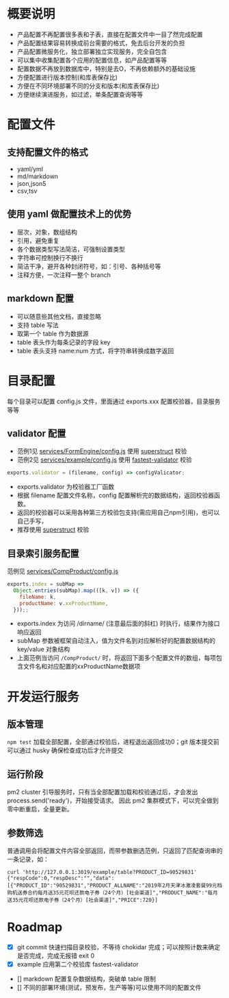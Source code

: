 概要说明
=========

* 产品配置不再配置很多表和子表，直接在配置文件中一目了然完成配置
* 产品配置结果容易转换成前台需要的格式，免去后台开发的负担
* 产品配置微服务化，独立部署独立实现服务，完全自包含
* 可以集中收集配置各个应用的配置信息，如产品配置等等
* 配置数据不再放到数据库中，特别是去O，不再依赖额外的基础设施
* 方便配置进行版本控制(和库表保存比)
* 方便在不同环境部署不同的分支和版本(和库表保存比)
* 方便继续演进服务，如过滤，单条配置查询等等


配置文件
=======

支持配置文件的格式
----------------
* yaml/yml
* md/markdown
* json,json5
* csv,tsv

使用 yaml 做配置技术上的优势
---------------------------
* 层次，对象，数组结构
* 引用，避免重复
* 各个数据类型写法简洁，可强制设置类型
* 字符串可控制换行不换行
* 简洁干净，避开各种封闭符号，如：引号、各种括号等
* 注释方便，一次注释一整个 branch

markdown 配置
--------------
* 可以随意些其他文档，直接忽略
* 支持 table 写法
* 取第一个 table 作为数据源
* table 表头作为每条记录的字段 key
* table 表头支持 name:num 方式，将字符串转换成数字返回

目录配置
=========

每个目录可以配置 config.js 文件，里面通过 exports.xxx 配置校验器，目录服务等等

validator 配置
---------------

- 范例1见 [services/FormEngine/config.js](./services/FormEngine/config.js) 使用 [superstruct][] 校验
- 范例2见 [services/example/config.js](./services/example/config.js) 使用 [fastest-validator][] 校验

```javascript
exports.validator = (filename, config) => configValicator;
```

- exports.validator 为校验器工厂函数
- 根据 filename 配置文件名称，config 配置解析完的数据结构，返回校验器函数。
- 返回的校验器可以采用各种第三方校验包支持(需应用自己npm引用)，也可以自己手写，
- 推荐使用 [superstruct](https://github.com/ianstormtaylor/superstruct#readme) 校验

目录索引服务配置
---------------

范例见 [services/CompProduct/config.js](./services/CompProduct/config.js)

```javascript
exports.index = subMap =>
  Object.entries(subMap).map(([k, v]) => ({
    fileName: k,
    productName: v.xxProductName,
  }));;
```

- exports.index 为访问 /dirname/ (注意最后面的斜杠) 时执行，结果作为接口响应返回
- subMap 参数被框架自动注入，值为文件名到对应解析好的配置数据结构的 key/value 对象结构
- 上面范例当访问 `/CompProduct/` 时，将返回下面多个配置文件的数组，每项包含文件名和对应配置的xxProductName数据项

开发运行服务
==========

## 版本管理

`npm test` 加载全部配置，全部通过校验后，进程退出返回成功0；git 版本提交前可以通过 husky 确保检查成功后才允许提交

## 运行阶段

pm2 cluster 引导服务时，只有当全部配置加载和校验通过后，才会发出 process.send('ready')，开始接受请求。
因此 pm2 集群模式下，可以完全做到零中断重启，全量更新。

## 参数筛选

普通调用会将配置文件内容全部返回，而带参数删选范例，只返回了匹配查询串的一条记录，如：
```
curl 'http://127.0.0.1:3019/example/table?PRODUCT_ID=90529831'
{"respCode":0,"respDesc":"","data":[{"PRODUCT_ID":"90529831","PRODUCT_ALLNAME":"2019年2月天津冰激凌套餐99元档购机送券合约每月送35元花呗还款电子券（24个月）[社会渠道]","PRODUCT_NAME":"每月送35元花呗还款电子券（24个月）[社会渠道]","PRICE":720}]
```

Roadmap
========
- [x] git commit 快速扫描目录校验，不等待 chokidar 完成；可以按照计数来确定是否完成，完成无报错 exit 0
- [x] example 应用第二个校验库 fastest-validator
- [] markdown 配置复杂数据结构，突破单 table 限制
- [] 不同的部署环境(测试，预发布，生产等等)可以使用不同的配置文件


[superstruct]: https://github.com/ianstormtaylor/superstruct#readme
[fastest-validator]: https://github.com/icebob/fastest-validator
